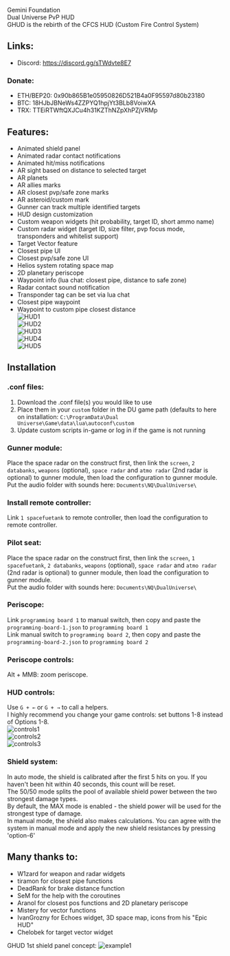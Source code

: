 Gemini Foundation<br/>
Dual Universe PvP HUD<br/>
GHUD is the rebirth of the CFCS HUD (Custom Fire Control System)
## Links:
- Discord: https://discord.gg/sTWdvte8E7<br/>
### Donate:<br/>
- ETH/BEP20: 0x90b865B1e05950826D521B4a0F95597d80b23180 <br/>
- BTC: 18HJbJBNeWs4ZZPYQ1hpjYt3BLb8VoiwXA <br/>
- TRX: TTEiRTWftQXJCu4h31KZThNZpXhPZjVRMp <br/>
## Features:
- Animated shield panel<br/>
- Animated radar contact notifications<br/>
- Animated hit/miss notifications<br/>
- AR sight based on distance to selected target<br/>
- AR planets<br/>
- AR allies marks<br/>
- AR closest pvp/safe zone marks<br/>
- AR asteroid/custom mark<br/>
- Gunner can track multiple identified targets<br/>
- HUD design customization<br/>
- Custom weapon widgets (hit probability, target ID, short ammo name)<br/>
- Custom radar widget (target ID, size filter, pvp focus mode, transponders and whitelist support)<br/>
- Target Vector feature<br/>
- Closest pipe UI<br/>
- Closest pvp/safe zone UI<br/>
- Helios system rotating space map<br/>
- 2D planetary periscope<br/>
- Waypoint info (lua chat: closest pipe, distance to safe zone)<br/>
- Radar contact sound notification<br/>
- Transponder tag can be set via lua chat<br/>
- Closest pipe waypoint<br/>
- Waypoint to custom pipe closest distance<br/>
![HUD1](https://github.com/Crusader93/Gemini-HUD/blob/master/images/1.png)<br/>
![HUD2](https://github.com/Crusader93/Gemini-HUD/blob/master/images/2.png)<br/>
![HUD3](https://github.com/Crusader93/Gemini-HUD/blob/master/images/33.png)<br/>
![HUD4](https://github.com/Crusader93/Gemini-HUD/blob/master/images/cp2.png)<br/>
![HUD5](https://github.com/Crusader93/Gemini-HUD/blob/master/images/3.png)<br/>
## Installation
### .conf files:
1) Download the .conf file(s) you would like to use
2) Place them in your `custom` folder in the DU game path (defaults to here on installation: `C:\ProgramData\Dual Universe\Game\data\lua\autoconf\custom`
3) Update custom scripts in-game or log in if the game is not running
### Gunner module:
Place the space radar on the construct first, then link the `screen`, `2 databanks`, `weapons` (optional), `space radar` and `atmo radar` (2nd radar is optional) to gunner module, then load the configuration to gunner module.<br/>
Put the audio folder with sounds here: `Documents\NQ\DualUniverse\` <br/>
### Install remote controller:
Link `1 spacefuetank` to remote controller, then load the configuration to remote controller.<br/>
### Pilot seat:
Place the space radar on the construct first, then link the `screen`, `1 spacefuetank`, `2 databanks`, `weapons` (optional), `space radar` and `atmo radar` (2nd radar is optional) to gunner module, then load the configuration to gunner module.<br/>
Put the audio folder with sounds here: `Documents\NQ\DualUniverse\` <br/>
### Periscope:
Link `programming board 1` to manual switch, then copy and paste the `programming-board-1.json` to `programming board 1`<br/>
Link manual switch to `programming board 2`, then copy and paste the `programming-board-2.json` to `programming board 2`<br/>
### Periscope controls:
Alt + MMB: zoom periscope.<br/>
### HUD controls:
Use `G + ←` or `G + →` to call a helpers.<br/>
I highly recommend you change your game controls: set buttons 1-8 instead of Options 1-8.<br/>
![controls1](https://github.com/Crusader93/Gemini-HUD/blob/master/images/controls.png)<br/>
![controls2](https://github.com/Crusader93/Gemini-HUD/blob/master/images/gunner.png)<br/>
![controls3](https://github.com/Crusader93/Gemini-HUD/blob/master/images/remote.png)<br/>
### Shield system:
In auto mode, the shield is calibrated after the first 5 hits on you. If you haven't been hit within 40 seconds, this count will be reset.<br/>
The 50/50 mode splits the pool of available shield power between the two strongest damage types.<br/>
By default, the MAX mode is enabled - the shield power will be used for the strongest type of damage.<br/>
In manual mode, the shield also makes calculations. You can agree with the system in manual mode and apply the new shield resistances by pressing 'option-6'
## Many thanks to:<br/>
 - W1zard for weapon and radar widgets<br/>
 - tiramon for closest pipe functions<br/>
 - DeadRank for brake distance function<br/>
 - SeM for the help with the coroutines<br/>
 - Aranol for closest pos functions and 2D planetary periscope<br/>
 - Mistery for vector functions<br/>
 - IvanGrozny for Echoes widget, 3D space map, icons from his "Epic HUD"<br/>
 - Chelobek for target vector widget<br/>

GHUD 1st shield panel concept:
![example1](https://github.com/Crusader93/Gemini-HUD/blob/master/images/shield.png)<br/>
